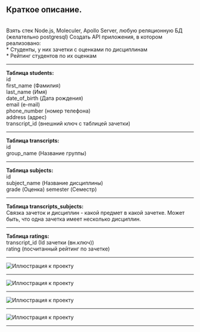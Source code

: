 
<h2>Краткое описание.</h2> <br>
Взять стек Node.js, Moleculer, Apollo Server, любую реляционную БД (желательно postgresql)
Создать API приложения, в котором реализовано:<br>
* Студенты, у них зачетки с оценками по дисциплинам<br>
* Рейтинг студентов по их оценкам<br>
<hr>

<b>Таблица students:</b><br> 
    id<br>
    first_name (Фамилия)<br>
    last_name (Имя)<br>
    date_of_birth (Дата рождения)<br>
    email (e-mail)<br>
    phone_number (номер телефона)<br>
    address (адрес)<br>
    transcript_id (внешний ключ с таблицей зачетки)<br>
<hr>
<b>Таблица transcripts:</b><br> 
    id<br>   
    group_name (Название группы)<br>
<hr>
<b>Таблица subjects:</b> <br> 
    id<br>
    subject_name (Название дисциплины) <br>
    grade (Оценка)
    semester (Семестр) <br>
<hr>
<b>Таблица transcripts_subjects:</b> <br> 
Связка зачеток и дисциплин - какой предмет в какой зачетке. Может быть, что одна зачетка имеет несколько дисциплин. <br><hr>
<b>Таблица ratings:</b> <br> 
    transcript_id (Id зачетки (вн.ключ))<br>
    rating (посчитанный рейтинг по зачетке)<br>
<hr>

![Иллюстрация к проекту](https://github.com/deadsxnpai/../raw/master/../file.png)<hr>
![Иллюстрация к проекту](https://github.com/deadsxnpai/../raw/master/../file.png)<hr>
![Иллюстрация к проекту](https://github.com/deadsxnpai/../raw/master/../file.png)<hr>
![Иллюстрация к проекту](https://github.com/deadsxnpai/../raw/master/../file.png)<hr>